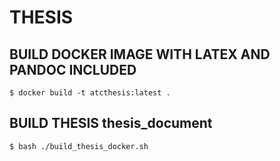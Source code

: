 # THESIS


## BUILD DOCKER IMAGE WITH LATEX AND PANDOC INCLUDED

`$ docker build -t atcthesis:latest .`


## BUILD THESIS thesis_document

`$ bash ./build_thesis_docker.sh`
